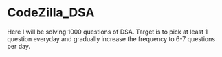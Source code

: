 # CodeZilla_DSA
Here I will be solving 1000 questions of DSA. Target is to pick at least 1 question everyday and gradually increase the frequency to 6-7 questions per day.
